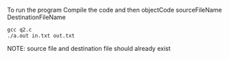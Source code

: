 To run the program
Compile the code
and then objectCode sourceFileName DestinationFileName

```
gcc q2.c
./a.out in.txt out.txt
```

NOTE: source file and destination file should already exist

